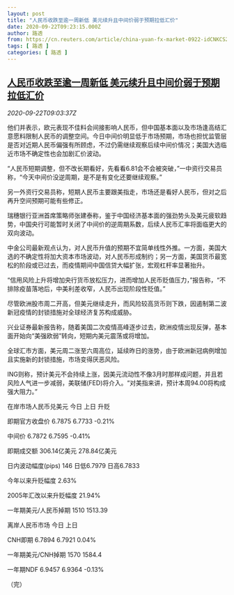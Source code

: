 ```yaml
---
layout: post
title: "人民币收跌至逾一周新低 美元续升且中间价弱于预期拉低汇价"
date: 2020-09-22T09:23:15.000Z
author: 路透
from: https://cn.reuters.com/article/china-yuan-fx-market-0922-idCNKCS26D12Z
tags: [ 路透 ]
categories: [ 路透 ]
---
```

<!--1600766595000-->
[人民币收跌至逾一周新低 美元续升且中间价弱于预期拉低汇价](https://cn.reuters.com/article/china-yuan-fx-market-0922-idCNKCS26D12Z)
------

<div>
<div><i>2020-09-22T09:03:37Z</i></div><p>他们并表示，欧元表现不佳料会间接影响人民币，但中国基本面以及市场逢高结汇意愿料限制人民币的调整空间。今日中间价明显低于市场预期，市场也担忧监管层是否对近期人民币偏强有所顾虑，不过仍需继续观察后续中间价情况；美国大选临近市场不确定性也会加剧汇价波动。</p><p>“人民币短期调整，但不改长期看好，先看看6.81会不会被突破，”一中资行交易员称，“今天中间价没逆周期，是不是有变化还要继续观察。”</p><p>另一外资行交易员称，短期人民币主要跟美指走，市场还是看好人民币，但对之后再升空间预期可能有些修正。</p><p>瑞穗银行亚洲首席策略师张建泰称，鉴于中国经济基本面的强劲势头及美元疲软趋势，中国央行可能暂时关闭了中间价的逆周期系数，后续人民币汇率将面临更大的双向波动。</p><p>中金公司最新观点认为，对人民币升值的预期不宜简单线性外推。一方面，美国大选的不确定性将加大资本市场波动，对人民币形成制约；另一方面，美国货币最宽松的阶段或已过去，而疫情期间中国信贷大幅扩张，宏观杠杆率显著抬升。</p><p>“信用风险上升将增加央行货币放松压力，进而增加人民币贬值压力，”报告称，“不排除疫苗落地后，中美利差收窄，人民币出现阶段性贬值。”</p><p>尽管欧洲股市周二开高，但美元继续走升，而风险较高货币则下跌，因遏制第二波新冠疫情的封锁措施对全球经济复苏构成威胁。</p><p>兴业证券最新报告称，随着美国二次疫情高峰逐步过去，欧洲疫情出现反弹，基本面开始向“美强欧弱”转向，短期内美元震荡或将增加。</p><p>全球汇市方面，美元周二涨至六周高位，延续昨日的涨势，由于欧洲新冠病例增加且实施新的封锁措施，市场变得厌恶风险。</p><p>ING则称，预计美元不会持续上涨，因美元流动性不像3月时那样成问题，并且若风险人气进一步减弱，美联储(FED)将介入。“对美指来讲，预计本周94.00将构成强大阻力。”</p><p>在岸市场人民币兑美元 今日 上日 升贬</p><p>即期官方收盘价 6.7875 6.7733 -0.21%</p><p>中间价 6.7872 6.7595 -0.41%</p><p>即期成交额 306.14亿美元 278.84亿美元</p><p>日内波动幅度(pips) 146 日低6.7979 日高6.7833</p><p>今年以来升贬幅度 2.63%</p><p>2005年汇改以来升贬幅度 21.94%</p><p>一年期美元/人民币掉期 1510 1513.39</p><p>离岸人民币市场 今日 上日</p><p>CNH即期 6.7894 6.7921 0.04%</p><p>一年期美元/CNH掉期 1570 1584.4</p><p>一年期NDF 6.9457 6.9364 -0.13%</p><p>（完）</p>
</div>
